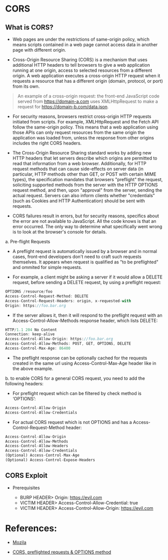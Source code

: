 # CORS

## What is CORS?

- Web pages are under the restrictions of same-origin policy, which means scripts contained in a web page cannot access data in another page with different origin. 

- Cross-Origin Resource Sharing (CORS) is a mechanism that uses additional HTTP headers to tell browsers to give a web application running at one origin, access to selected resources from a different origin. A web application executes a cross-origin HTTP request when it requests a resource that has a different origin (domain, protocol, or port) from its own.

> An example of a cross-origin request: the front-end JavaScript code served from https://domain-a.com uses XMLHttpRequest to make a request for https://domain-b.com/data.json.

- For security reasons, browsers restrict cross-origin HTTP requests initiated from scripts. For example, XMLHttpRequest and the Fetch API follow the same-origin policy. This means that a web application using those APIs can only request resources from the same origin the application was loaded from, unless the response from other origins includes the right CORS headers.

- The Cross-Origin Resource Sharing standard works by adding new HTTP headers that let servers describe which origins are permitted to read that information from a web browser. Additionally, for HTTP request methods that can cause side-effects on server data (in particular, HTTP methods other than GET, or POST with certain MIME types), the specification mandates that browsers "preflight" the request, soliciting supported methods from the server with the HTTP OPTIONS request method, and then, upon "approval" from the server, sending the actual request. Servers can also inform clients whether "credentials" (such as Cookies and HTTP Authentication) should be sent with requests.

- CORS failures result in errors, but for security reasons, specifics about the error are not available to JavaScript. All the code knows is that an error occurred. The only way to determine what specifically went wrong is to look at the browser's console for details.


a. Pre-flight Requests

- A preflight request is automatically issued by a browser and in normal cases, front-end developers don't need to craft such requests themselves. It appears when request is qualified as "to be preflighted" and ommited for simple requests.

- For example, a client might be asking a server if it would allow a DELETE request, before sending a DELETE request, by using a preflight request:

```javascript
OPTIONS /resource/foo 
Access-Control-Request-Method: DELETE 
Access-Control-Request-Headers: origin, x-requested-with
Origin: https://foo.bar.org
```
- If the server allows it, then it will respond to the preflight request with an Access-Control-Allow-Methods response header, which lists DELETE:

```javascript
HTTP/1.1 204 No Content
Connection: keep-alive
Access-Control-Allow-Origin: https://foo.bar.org
Access-Control-Allow-Methods: POST, GET, OPTIONS, DELETE
Access-Control-Max-Age: 86400
```
- The preflight response can be optionally cached for the requests created in the same url using Access-Control-Max-Age header like in the above example.

b. to enable CORS for a general CORS request, you need to add the following headers:

- For preflight request which can be filtered by check method is ‘OPTIONS’:

```javascript
Access-Control-Allow-Origin
Access-Control-Allow-Credentials
```

- For actual CORS request which is not OPTIONS and has a Access-Control-Request-Method header:

```javascript
Access-Control-Allow-Origin
Access-Control-Allow-Methods
Access-Control-Allow-Headers
Access-Control-Allow-Credentials
(Optional) Access-Control-Max-Age
(Optional) Access-Control-Expose-Headers
```

## CORS Exploit

- Prerequisites

    - BURP HEADER> Origin: https://evil.com
    - VICTIM HEADER> Access-Control-Allow-Credential: true
    - VICTIM HEADER> Access-Control-Allow-Origin: https://evil.com


# References:

- [Mozila](https://developer.mozilla.org/en-US/docs/Web/HTTP/CORS)

- [CORS, preflighted requests & OPTIONS method ](https://dev.to/effingkay/cors-preflighted-requests--options-method-3024)



